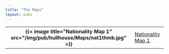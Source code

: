 ```yaml
---
title: "The Maps"
layout: pubs
---
```


<table class="table is-hoverable">
  <tbody>
    <tr>
      <th>{{< image title="Nationality Map 1" src="/img/pub/hullhouse/Maps/nat1thmb.jpg" >}}</th>
      <td><a href="/img/pub/hullhouse/Maps/NATMAP1.pdf">Nationality Map 1</a>.</td>
    </tr>
  </tbody>
</table>